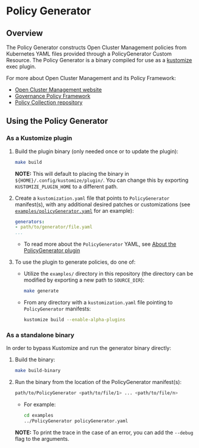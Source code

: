 # Policy Generator

## Overview

The Policy Generator constructs Open Cluster Management policies from Kubernetes YAML files provided through a PolicyGenerator Custom Resource. The Policy Generator is a binary compiled for use as a [kustomize](https://kustomize.io/) exec plugin.

For more about Open Cluster Management and its Policy Framework:
- [Open Cluster Management website](open-cluster-management.io/)
- [Governance Policy Framework](https://open-cluster-management.io/getting-started/integration/policy-framework/)
- [Policy Collection repository](https://github.com/open-cluster-management/policy-collection)

## Using the Policy Generator

### As a Kustomize plugin

1. Build the plugin binary (only needed once or to update the plugin):
    ```bash
    make build
    ```
    **NOTE:** This will default to placing the binary in `${HOME}/.config/kustomize/plugin/`. You can change this by exporting `KUSTOMIZE_PLUGIN_HOME` to a different path.

2. Create a `kustomization.yaml` file that points to `PolicyGenerator` manifest(s), with any additional desired patches or customizations (see [`examples/policyGenerator.yaml`](./examples/policyGenerator.yaml) for an example):
    ```yaml
    generators:
    - path/to/generator/file.yaml
    ...
    ```
    - To read more about the `PolicyGenerator` YAML, see [About the PolicyGenerator plugin](./docs/policygenerator.md)

3. To use the plugin to generate policies, do one of:
    - Utilize the `examples/` directory in this repository (the directory can be modified by exporting a new path to `SOURCE_DIR`):
      ```bash
      make generate
      ```
    - From any directory with a `kustomization.yaml` file pointing to `PolicyGenerator` manifests:
      ```bash
      kustomize build --enable-alpha-plugins
      ```

### As a standalone binary

In order to bypass Kustomize and run the generator binary directly:

1. Build the binary:
    ```bash
    make build-binary
    ```

2. Run the binary from the location of the PolicyGenerator manifest(s):
    ```bash
    path/to/PolicyGenerator <path/to/file/1> ... <path/to/file/n>
    ```
    - For example:
      ```bash
      cd examples
      ../PolicyGenerator policyGenerator.yaml
      ```
    **NOTE:** To print the trace in the case of an error, you can add the `--debug` flag to the arguments.
